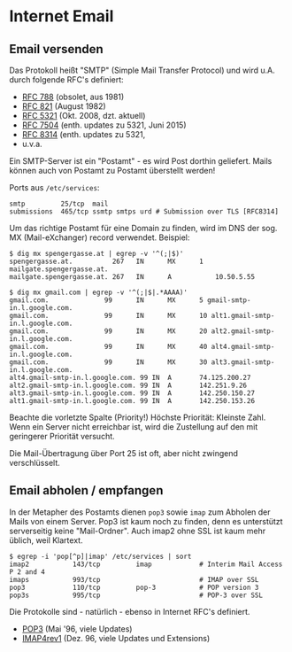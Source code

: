 # Internet Email

## Email versenden

Das Protokoll heißt "SMTP" (Simple Mail Transfer Protocol) und wird u.A. durch
folgende RFC's definiert:

-   [RFC 788](https://www.rfc-editor.org/rfc/rfc788.html) (obsolet, aus 1981)
-   [RFC 821](https://www.rfc-editor.org/rfc/rfc821.html) (August 1982)
-   [RFC 5321](https://www.rfc-editor.org/rfc/rfc5321) (Okt. 2008, dzt. aktuell)
-   [RFC 7504](https://www.rfc-editor.org/rfc/rfc7504) (enth. updates zu 5321,
    Juni 2015)
-   [RFC 8314](https://www.rfc-editor.org/rfc/rfc8314) (enth. updates zu 5321,
-   u.v.a.

Ein SMTP-Server ist ein "Postamt" - es wird Post dorthin geliefert. Mails können
auch von Postamt zu Postamt überstellt werden!

Ports aus `/etc/services`:

```code
smtp         25/tcp  mail
submissions  465/tcp ssmtp smtps urd # Submission over TLS [RFC8314]
```

Um das richtige Postamt für eine Domain zu finden, wird im DNS der sog. MX
(Mail-eXchanger) record verwendet. Beispiel:

```code
$ dig mx spengergasse.at | egrep -v '^(;|$)'
spengergasse.at.          267   IN      MX      1   mailgate.spengergasse.at.
mailgate.spengergasse.at. 267   IN      A           10.50.5.55

$ dig mx gmail.com | egrep -v '^(;|$|.*AAAA)'
gmail.com.              99      IN      MX      5 gmail-smtp-in.l.google.com.
gmail.com.              99      IN      MX      10 alt1.gmail-smtp-in.l.google.com.
gmail.com.              99      IN      MX      20 alt2.gmail-smtp-in.l.google.com.
gmail.com.              99      IN      MX      40 alt4.gmail-smtp-in.l.google.com.
gmail.com.              99      IN      MX      30 alt3.gmail-smtp-in.l.google.com.
alt4.gmail-smtp-in.l.google.com. 99 IN  A       74.125.200.27
alt2.gmail-smtp-in.l.google.com. 99 IN  A       142.251.9.26
alt3.gmail-smtp-in.l.google.com. 99 IN  A       142.250.150.27
alt1.gmail-smtp-in.l.google.com. 99 IN  A       142.250.153.26
```

Beachte die vorletzte Spalte (Priority!) Höchste Priorität: Kleinste Zahl. Wenn
ein Server nicht erreichbar ist, wird die Zustellung auf den mit geringerer
Priorität versucht.

Die Mail-Übertragung über Port 25 ist oft, aber nicht zwingend verschlüsselt.

## Email abholen / empfangen

In der Metapher des Postamts dienen `pop3` sowie `imap` zum Abholen der Mails
von einem Server. Pop3 ist kaum noch zu finden, denn es unterstützt serverseitig
keine "Mail-Ordner". Auch imap2 ohne SSL ist kaum mehr üblich, weil Klartext.

```code
$ egrep -i 'pop[^p]|imap' /etc/services | sort
imap2           143/tcp         imap            # Interim Mail Access P 2 and 4
imaps           993/tcp                         # IMAP over SSL
pop3            110/tcp         pop-3           # POP version 3
pop3s           995/tcp                         # POP-3 over SSL
```

Die Protokolle sind - natürlich - ebenso in Internet RFC's definiert.

-   [POP3](https://www.rfc-editor.org/rfc/rfc1939.html) (Mai '96, viele Updates)
-   [IMAP4rev1](https://www.rfc-editor.org/rfc/rfc2060) (Dez. 96, viele Updates
    und Extensions)
